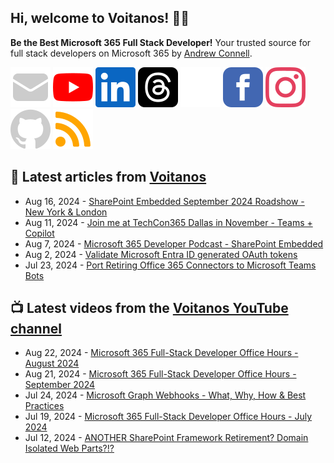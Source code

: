 ## Hi, welcome to Voitanos! 👋🏼

**Be the Best Microsoft 365 Full Stack Developer!** Your trusted source for full stack developers on Microsoft 365 by [Andrew Connell](https://www.voitanos.io/pages/about-andrew).

[![](https://raw.githubusercontent.com/Voitanos/.github/main/images/mail.svg)](https://www.voitanos.io/newsletter) [![](https://raw.githubusercontent.com/Voitanos/.github/main/images/youtube.svg)](http://voitanos.social/youtube) [![](https://raw.githubusercontent.com/Voitanos/.github/main/images/linkedin.svg)](http://voitanos.social/linkedin) [![](https://raw.githubusercontent.com/Voitanos/.github/main/images/threads.svg)](http://voitanos.social/threads) [![](https://raw.githubusercontent.com/Voitanos/.github/main/images/twitter.svg)](http://voitanos.social/twitter) [![](https://raw.githubusercontent.com/Voitanos/.github/main/images/facebook.svg)](http://voitanos.social/facebook) [![](https://raw.githubusercontent.com/Voitanos/.github/main/images/instagram.svg)](http://voitanos.social/instagram) [![](https://raw.githubusercontent.com/Voitanos/.github/main/images/github.svg)](http://voitanos.social/github) [![](https://raw.githubusercontent.com/Voitanos/.github/main/images/rss.svg)](https://www.voitanos.io/blog)

## 📙 Latest articles from [Voitanos](https://www.voitanos.io/blog)
<!-- VOITANOSBLOG-POST-LIST:START -->
- Aug 16, 2024 - [SharePoint Embedded September 2024 Roadshow - New York &amp; London](https://www.voitanos.io/blog/sharepoint-embedded-2024-roadshow/?utm_medium=rss&utm_source=voitanos.io)
- Aug 11, 2024 - [Join me at TechCon365 Dallas in November - Teams + Copilot](https://www.voitanos.io/blog/joinme-techcon365-dallas-2024/?utm_medium=rss&utm_source=voitanos.io)
- Aug 7, 2024 - [Microsoft 365 Developer Podcast - SharePoint Embedded](https://www.voitanos.io/blog/microsoft-365-dev-podcast-episode-315-sharepoint-embedded/?utm_medium=rss&utm_source=voitanos.io)
- Aug 2, 2024 - [Validate Microsoft Entra ID generated OAuth tokens](https://www.voitanos.io/blog/validating-entra-id-generated-oauth-tokens/?utm_medium=rss&utm_source=voitanos.io)
- Jul 23, 2024 - [Port Retiring Office 365 Connectors to Microsoft Teams Bots](https://www.voitanos.io/blog/port-office-365-connector-teams-bot/?utm_medium=rss&utm_source=voitanos.io)<!-- VOITANOSBLOG-POST-LIST:END -->

## 📺 Latest videos from the [Voitanos YouTube channel](https://www.youtube.com/voitanosio)
<!-- VOITANOSYOUTUBE-POST-LIST:START -->
- Aug 22, 2024 - [Microsoft 365 Full-Stack Developer Office Hours - August 2024](https://www.youtube.com/watch?v=xGsnQfolI6Q)
- Aug 21, 2024 - [Microsoft 365 Full-Stack Developer Office Hours - September 2024](https://www.youtube.com/watch?v=R7PUWid4kZE)
- Jul 24, 2024 - [Microsoft Graph Webhooks - What, Why, How &amp; Best Practices](https://www.youtube.com/watch?v=2E3DIjF_BKs)
- Jul 19, 2024 - [Microsoft 365 Full-Stack Developer Office Hours - July 2024](https://www.youtube.com/watch?v=ITsrpeAua2g)
- Jul 12, 2024 - [ANOTHER SharePoint Framework Retirement? Domain Isolated Web Parts?!?](https://www.youtube.com/watch?v=4cMLFpWB6bs)<!-- VOITANOSYOUTUBE-POST-LIST:END -->
